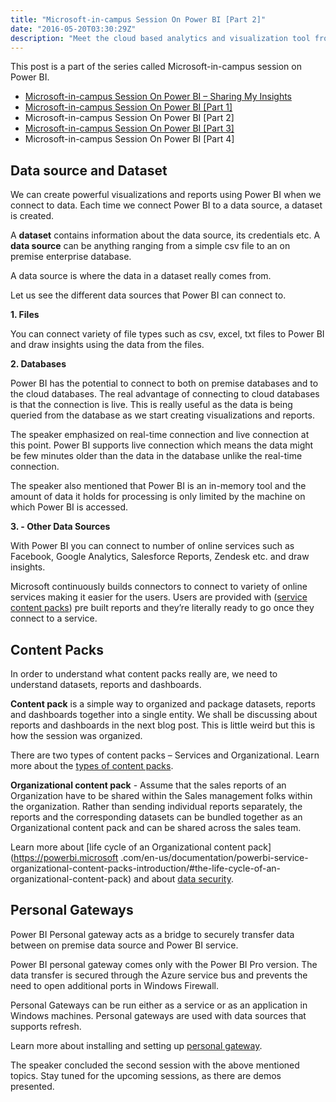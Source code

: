 ```yaml
---
title: "Microsoft-in-campus Session On Power BI [Part 2]"
date: "2016-05-20T03:30:29Z"
description: "Meet the cloud based analytics and visualization tool from Microsoft – Power BI. Power BI is a easy-to-use self-service business intelligence tool."
---
```


This post is a part of the series called Microsoft-in-campus session on Power BI.

- [Microsoft-in-campus Session On Power BI – Sharing My Insights](/blog/msft-powerbi-session-introduction/)
- [Microsoft-in-campus Session On Power BI [Part 1]](/blog/msft-power-bi-session-part-1/)
- Microsoft-in-campus Session On Power BI [Part 2]
- [Microsoft-in-campus Session On Power BI [Part 3]](/blog/microsoft-campus-session-power-bi-part-3/)
- Microsoft-in-campus Session On Power BI [Part 4]

## Data source and Dataset

We can create powerful visualizations and reports using Power BI when we connect to data. Each time we connect Power BI to a data source, a dataset is created.

A **dataset** contains information about the data source, its credentials etc. A **data source** can
 be anything ranging from a simple csv file to an on premise enterprise database.

A data source is where the data in a dataset really comes from.

Let us see the different data sources that Power BI can connect to.

**1. Files**

You can connect variety of file types such as csv, excel, txt files to Power BI and draw insights using the data from the files.

**2. Databases**

Power BI has the potential to connect to both on premise databases and to the cloud databases. The real advantage of connecting to cloud databases is that the connection is live. This is really useful as the data is being queried from the database as we start creating visualizations and reports.

The speaker emphasized on real-time connection and live connection at this point. Power BI supports live connection which means the data might be few minutes older than the data in the database unlike the real-time connection.

The speaker also mentioned that Power BI is an in-memory tool and the amount of data it holds for processing is only limited by the machine on which Power BI is accessed.

**3. - Other Data Sources**

With Power BI you can connect to number of online services such as Facebook, Google Analytics, Salesforce Reports, Zendesk etc. and draw insights.

Microsoft continuously builds connectors to connect to variety of online services making it 
easier for the users. Users are provided with ([service content packs](https://powerbi.microsoft.com/en-us/documentation/powerbi-service-get-data/#content-packs)) pre built reports and they’re literally ready to go once they connect to a service.

## Content Packs

In order to understand what content packs really are, we need to understand datasets, reports and dashboards.

**Content pack** is a simple way to organized and package datasets, reports and dashboards together 
into a single entity. We shall be discussing about reports and dashboards in the next blog post. This is little weird but this is how the session was organized.

There are two types of content packs – Services and Organizational. Learn more about the [types 
of content packs](https://powerbi.microsoft.com/en-us/documentation/powerbi-service-get-data/#content-packs).

**Organizational content pack** - Assume that the sales reports of an Organization have to be shared
 within the Sales management folks within the organization. Rather than sending individual reports separately, the reports and the corresponding datasets can be bundled together as an Organizational content pack and can be shared across the sales team.

Learn more about [life cycle of an Organizational content pack](https://powerbi.microsoft
.com/en-us/documentation/powerbi-service-organizational-content-packs-introduction/#the-life-cycle-of-an-organizational-content-pack) and about [data security](https://powerbi.microsoft.com/en-us/documentation/powerbi-service-organizational-content-packs-introduction/#data-security).

## Personal Gateways

Power BI Personal gateway acts as a bridge to securely transfer data between on premise data source and Power BI service.

Power BI personal gateway comes only with the Power BI Pro version. The data transfer is secured through the Azure service bus and prevents the need to open additional ports in Windows Firewall.

Personal Gateways can be run either as a service or as an application in Windows machines. Personal gateways are used with data sources that supports refresh.

Learn more about installing and setting up [personal gateway](https://powerbi.microsoft.com/en-us/documentation/powerbi-personal-gateway/).

The speaker concluded the second session with the above mentioned topics. Stay tuned for the upcoming sessions, as there are demos presented.